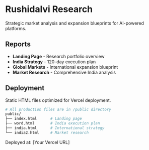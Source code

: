# Rushidalvi Research

Strategic market analysis and expansion blueprints for AI-powered platforms.

## Reports

- **Landing Page** - Research portfolio overview
- **India Strategy** - 120-day execution plan
- **Global Markets** - International expansion blueprint  
- **Market Research** - Comprehensive India analysis

## Deployment

Static HTML files optimized for Vercel deployment.

```bash
# All production files are in /public directory
public/
├── index.html      # Landing page
├── word.html       # India execution plan
├── india.html      # International strategy
└── india2.html     # Market research
```

Deployed at: [Your Vercel URL]
